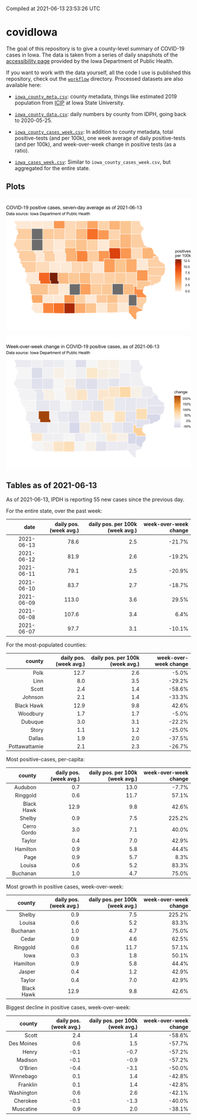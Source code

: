 Compiled at 2021-06-13 23:53:26 UTC

<!-- README.md is generated from README.Rmd. Please edit that file -->

# covidIowa

<!-- badges: start -->

<!-- badges: end -->

The goal of this repository is to give a county-level summary of
COVID-19 cases in Iowa. The data is taken from a series of daily
snapshots of the [accessibility
page](https://coronavirus.iowa.gov/pages/access) provided by the Iowa
Department of Public Health.

If you want to work with the data yourself, all the code I use is
published this repository, check out the [`workflow`](workflow)
directory. Processed datasets are also available here:

  - [`iowa_county_meta.csv`](https://raw.githubusercontent.com/ijlyttle/covidIowa/master/workflow/data/99-publish/iowa_county_meta.csv):
    county metadata, things like estimated 2019 population from
    [ICIP](https://www.icip.iastate.edu/tables/population/counties-estimates)
    at Iowa State University.

  - [`iowa_county_data.csv`](https://raw.githubusercontent.com/ijlyttle/covidIowa/master/workflow/data/99-publish/iowa_county_data.csv):
    daily numbers by county from IDPH, going back to 2020-05-25.

  - [`iowa_county_cases_week.csv`](https://raw.githubusercontent.com/ijlyttle/covidIowa/master/workflow/data/99-publish/iowa_county_data.csv):
    In addition to county metadata, total positive-tests (and per 100k),
    one week average of daily positive-tests (and per 100k), and
    week-over-week change in positive tests (as a ratio).

  - [`iowa_cases_week.csv`](https://raw.githubusercontent.com/ijlyttle/covidIowa/master/workflow/data/99-publish/iowa_cases_week.csv):
    Similar to `iowa_county_cases_week.csv`, but aggregated for the
    entire state.

## Plots

![](workflow/data/99-publish/iowa_cases.png)

![](workflow/data/99-publish/iowa_change.png)

## Tables as of 2021-06-13

As of 2021-06-13, IPDH is reporting 55 new cases since the previous day.

For the entire state, over the past week:

|       date | daily pos. (week avg.) | daily pos. per 100k (week avg.) | week-over-week change |
| ---------: | ---------------------: | ------------------------------: | --------------------: |
| 2021-06-13 |                   78.6 |                             2.5 |               \-21.7% |
| 2021-06-12 |                   81.9 |                             2.6 |               \-19.2% |
| 2021-06-11 |                   79.1 |                             2.5 |               \-20.9% |
| 2021-06-10 |                   83.7 |                             2.7 |               \-18.7% |
| 2021-06-09 |                  113.0 |                             3.6 |                 29.5% |
| 2021-06-08 |                  107.6 |                             3.4 |                  6.4% |
| 2021-06-07 |                   97.7 |                             3.1 |               \-10.1% |

For the most-populated counties:

|        county | daily pos. (week avg.) | daily pos. per 100k (week avg.) | week-over-week change |
| ------------: | ---------------------: | ------------------------------: | --------------------: |
|          Polk |                   12.7 |                             2.6 |                \-5.0% |
|          Linn |                    8.0 |                             3.5 |               \-29.2% |
|         Scott |                    2.4 |                             1.4 |               \-58.6% |
|       Johnson |                    2.1 |                             1.4 |               \-33.3% |
|    Black Hawk |                   12.9 |                             9.8 |                 42.6% |
|      Woodbury |                    1.7 |                             1.7 |                \-5.0% |
|       Dubuque |                    3.0 |                             3.1 |               \-22.2% |
|         Story |                    1.1 |                             1.2 |               \-25.0% |
|        Dallas |                    1.9 |                             2.0 |               \-37.5% |
| Pottawattamie |                    2.1 |                             2.3 |               \-26.7% |

Most positive-cases, per-capita:

|      county | daily pos. (week avg.) | daily pos. per 100k (week avg.) | week-over-week change |
| ----------: | ---------------------: | ------------------------------: | --------------------: |
|     Audubon |                    0.7 |                            13.0 |                \-7.7% |
|    Ringgold |                    0.6 |                            11.7 |                 57.1% |
|  Black Hawk |                   12.9 |                             9.8 |                 42.6% |
|      Shelby |                    0.9 |                             7.5 |                225.2% |
| Cerro Gordo |                    3.0 |                             7.1 |                 40.0% |
|      Taylor |                    0.4 |                             7.0 |                 42.9% |
|    Hamilton |                    0.9 |                             5.8 |                 44.4% |
|        Page |                    0.9 |                             5.7 |                  8.3% |
|      Louisa |                    0.6 |                             5.2 |                 83.3% |
|    Buchanan |                    1.0 |                             4.7 |                 75.0% |

Most growth in positive cases, week-over-week:

|     county | daily pos. (week avg.) | daily pos. per 100k (week avg.) | week-over-week change |
| ---------: | ---------------------: | ------------------------------: | --------------------: |
|     Shelby |                    0.9 |                             7.5 |                225.2% |
|     Louisa |                    0.6 |                             5.2 |                 83.3% |
|   Buchanan |                    1.0 |                             4.7 |                 75.0% |
|      Cedar |                    0.9 |                             4.6 |                 62.5% |
|   Ringgold |                    0.6 |                            11.7 |                 57.1% |
|       Iowa |                    0.3 |                             1.8 |                 50.1% |
|   Hamilton |                    0.9 |                             5.8 |                 44.4% |
|     Jasper |                    0.4 |                             1.2 |                 42.9% |
|     Taylor |                    0.4 |                             7.0 |                 42.9% |
| Black Hawk |                   12.9 |                             9.8 |                 42.6% |

Biggest decline in positive cases, week-over-week:

|     county | daily pos. (week avg.) | daily pos. per 100k (week avg.) | week-over-week change |
| ---------: | ---------------------: | ------------------------------: | --------------------: |
|      Scott |                    2.4 |                             1.4 |               \-58.6% |
| Des Moines |                    0.6 |                             1.5 |               \-57.7% |
|      Henry |                  \-0.1 |                           \-0.7 |               \-57.2% |
|    Madison |                  \-0.1 |                           \-0.9 |               \-57.2% |
|    O’Brien |                  \-0.4 |                           \-3.1 |               \-50.0% |
|  Winnebago |                    0.1 |                             1.4 |               \-42.8% |
|   Franklin |                    0.1 |                             1.4 |               \-42.8% |
| Washington |                    0.6 |                             2.6 |               \-42.1% |
|   Cherokee |                  \-0.1 |                           \-1.3 |               \-40.0% |
|  Muscatine |                    0.9 |                             2.0 |               \-38.1% |
